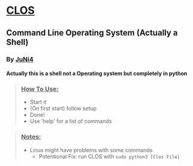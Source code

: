 # <ins>CLOS</ins>
## Command Line Operating System (Actually a Shell)
### By <ins>[JuNi4](https:/JuNi4)</ins>
#### Actually this is a shell not a Operating system but completely in python

> ### <ins>How To Use:</ins>
>- Start it
>- (On first start) follow setup
>- Done!
>- Use 'help' for a list of commands

> ### <ins>Notes:</ins>
>- Linux might have problems with some commands
>   - Potentional Fix: run CLOS with `sudo python3 [Clos File]`

